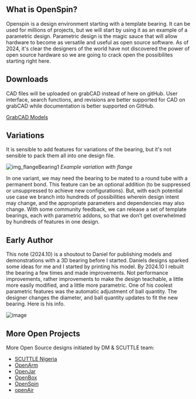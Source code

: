 ## What is OpenSpin?

Openspin is a design environment starting with a template bearing.  It can be used for millions of projects, but we will start by using it as an example of a parametric design.  Parametric design is the magic sauce that will allow hardware to become as versatile and useful as open source software.  As of 2024, it's clear the designers of the world have not discovered the power of open source hardware so we are going to crack open the possibilites starting right here.

## Downloads
CAD files will be uploaded on grabCAD instead of here on gitHub.  User interface, search functions, and revisions are better supported for CAD on grabCAD while documentation is better supported on GitHub.

[GrabCAD Models](https://grabcad.com/library/openspin-1)

## Variations
It is sensible to add features for variations of the bearing, but it's not sensible to pack them all into one design file.

![img_flangeBearing1](https://github.com/user-attachments/assets/a3e359ed-6559-4a65-adca-e715a1ea11b8)
_Example variation with flange_

In one variant, we may need the bearing to be mated to a round tube with a permanent bond.  This feature can be an optional addition (to be suppressed or unsuppressed to achieve new configurations). But, with each potential use case we branch into hundreds of possibilities wherein design intent may change, and the appropriate parameters and dependencies may also change. With some community feedback, we can release a set of template bearings, each with parametric addons, so that we don’t get overwhelmed by hundreds of features in one design.


## Early Author

This note (2024.10) is a shoutout to Daniel for publishing models and demonstrations with a 3D bearing before I started.  Daniels designs sparked some ideas for me and I started by printing his model.  By 2024.10 I rebuilt the bearing a few times and made improvements.  Not performance improvements, rather improvements to make the design teachable, a little more easily modified, and a little more parametric. One of his coolest parametric features was the automatic adjustment of ball quantity. The designer changes the diameter, and ball quantity updates to fit the new bearing.  Here is his info.

![image](https://github.com/user-attachments/assets/f38fef37-b605-4bd9-80c1-ed53927be731)


## More Open Projects
More Open Source designs initiated by DM & SCUTTLE team:
* [SCUTTLE Nigeria](https://bit.ly/scuttleNigeria1)
* [OpenArm](https://bit.ly/openarm)
* [OpenJar](https://bit.ly/openjarproject_v1)
* [OpenBox](https://bit.ly/openboxproject)
* [OpenSpin](https:/bit.ly/openspinproject)
* [openAir](https://bit.ly/openairproject)
